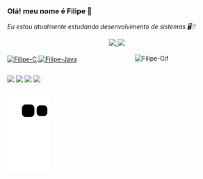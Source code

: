 ### Olá! meu nome é Filipe 👋

_Eu estou atualmente estudando desenvolvimento de sistemas 🖥🖱_

<div align="center">
  <a href="https://github.com/FilipeMagal">
  <img height="175em" src="https://github-readme-stats.vercel.app/api?username=FilipeMagal&show_icons=true&theme=dracula&include_all_commits=true&count_private=true"/>
  <img height="175em" src="https://github-readme-stats.vercel.app/api/top-langs/?username=FilipeMagal&layout=compact&langs_count=7&theme=dracula"/>
</div>
  <div style="display: inline_block"><br>
  <img align="center" alt="Filipe-C" height="30" width="40" src="https://cdn.jsdelivr.net/gh/devicons/devicon/icons/c/c-original.svg">
  <img align="center" alt="Filipe-Java" height="30" width="40" src="https://cdn.jsdelivr.net/gh/devicons/devicon/icons/java/java-original.svg">
<img align ="right" alt = "Filipe-Gif" height="200" width="210" src="https://cdn.discordapp.com/attachments/798761099386028032/938756285644558366/samagami_samiikarana.gif">
    <div>
  
##
 
<div> 
 <a href="https://wa.me/5571992942415"><img src = "https://img.shields.io/badge/WhatsApp-25D366?style=for-the-badge&logo=whatsapp&logoColor=white" target = "_blank"></a>
 <a href="https://www.instagram.com/xtfilipe_lima/" target="_blank"><img src="https://img.shields.io/badge/-Instagram-%23E4405F?style=for-the-badge&logo=instagram&logoColor=white" target="_blank"></a>
  <a href = "filipi99ff@gmail.com"><img src="https://img.shields.io/badge/Gmail-D14836?style=for-the-badge&logo=gmail&logoColor=white" target="_blank"></a>
  <a href="https://www.linkedin.com/in/filipe-magalhães-lima-26a78b225/" target="_blank"><img src="https://img.shields.io/badge/-LinkedIn-%230077B5?style=for-the-badge&logo=linkedin&logoColor=white" target="_blank"></a> 
  
  ![Snake animation](https://github.com/FilipeMagal/FilipeMagal/blob/output/github-contribution-grid-snake.svg)
 
  <div>

